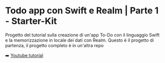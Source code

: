 # Todo app con Swift e Realm | Parte 1 - Starter-Kit
Progetto del tutorial sulla creazione di un'app To-Do con il linguaggio Swift e la memorizzazione in locale dei dati con Realm. Questo è il progetto di partenza, il progetto completo è in un'altra repo

➡️ [Youtube tutorial](https://www.youtube.com/watch?v=59E1fPRHVWs)
